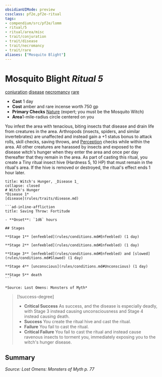 ```yaml
---
obsidianUIMode: preview
cssclass: pf2e,pf2e-ritual
tags:
- compendium/src/pf2e/lomm
- ritual/5
- ritual/area/misc
- trait/conjuration
- trait/disease
- trait/necromancy
- trait/rare
aliases: ["Mosquito Blight"]
---
```

# Mosquito Blight *Ritual 5*  
[conjuration](rules/traits/conjuration.md)  [disease](rules/traits/disease.md)  [necromancy](rules/traits/necromancy.md)  [rare](rules/traits/rare.md)  

- **Cast** 1 day
- **Cost** amber and rare incense worth 750 gp
- **Primary Checks** [Nature](compendium/skills.md#Nature) (expert; you must be the Mosquito Witch)
- **Area**1-mile-radius circle centered on you

You infest the area with tenacious, biting insects that disease and drain life from creatures in the area. Arthropods (insects, spiders, and similar invertebrates) are unaffected and instead gain a +1 status bonus to attack rolls, skill checks, saving throws, and [Perception](compendium/skills.md#Perception) checks while within the area. All other creatures are harassed by insects and exposed to the disease witch's hunger when they enter the area and once per day thereafter that they remain in the area. As part of casting this ritual, you create a Tiny ritual insect hive (Hardness 5, 10 HP) that must remain in the ritual's area. If the hive is removed or destroyed, the ritual's effect ends 1 hour later.

````ad-embed-affliction
title: Witch's Hunger, _Disease 1_
collapse: closed
# Witch's Hunger
*Disease 1*  
[disease](rules/traits/disease.md)  

```ad-inline-affliction
title: Saving Throw: Fortitude

- **Onset**: `1d6` hours

## Stages

**Stage 1** [enfeebled](rules/conditions.md#Enfeebled) (1 day)

**Stage 2** [enfeebled](rules/conditions.md#Enfeebled) (1 day)

**Stage 3** [enfeebled](rules/conditions.md#Enfeebled) and [slowed](rules/conditions.md#Slowed) (1 day)

**Stage 4** [unconscious](rules/conditions.md#Unconscious) (1 day)

**Stage 5** death
```

*Source: Lost Omens: Monsters of Myth*
````

> [!success-degree] 
> - **Critical Success** As success, and the disease is especially deadly, with Stage 3 instead causing unconsciousness and Stage 4 instead causing death.
> - **Success** You create the ritual hive and cast the ritual.
> - **Failure** You fail to cast the ritual.
> - **Critical Failure** You fail to cast the ritual and instead cause ravenous insects to torment you, immediately exposing you to the witch's hunger disease.


## Summary

*Source: Lost Omens: Monsters of Myth p. 77*